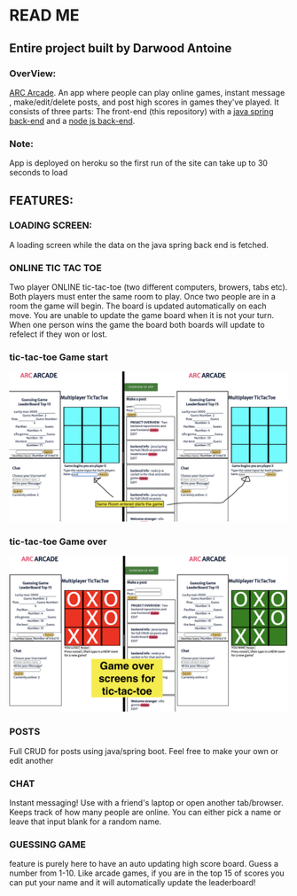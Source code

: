 # READ ME


## Entire project built by Darwood Antoine

### OverView: 
[ARC Arcade](https://murmuring-bayou-78293.herokuapp.com/). An app where people can play online games, instant message , make/edit/delete posts, and post high scores in games they've played.
It consists of three parts: The front-end (this repository) with a [java spring back-end](https://github.com/kidwizard42/final-project-social-media-server-java-spring) and a [node js back-end](https://github.com/kidwizard42/final-project-social-media-server-socket).

### Note:
App is deployed on heroku so the first run of the site can take up to 30 seconds to load


## FEATURES:

### LOADING SCREEN:  
  A loading screen while the data on the java spring back end is fetched.

### ONLINE TIC TAC TOE
  Two player ONLINE tic-tac-toe (two different computers, browers, tabs etc). Both players must enter the same room to play. Once two people are in a room the game will begin. The board is updated automatically on each move. You are unable to update the game board when it is not your turn. When one person wins the game the board both boards will update to refelect if they won or lost. 
  
  ### tic-tac-toe Game start
  ![](readme-pics/gamestart.png)
  
  ### tic-tac-toe Game over
  ![](readme-pics/gameover.png)
  
### POSTS
  Full CRUD for posts using java/spring boot. Feel free to make your own or edit another
  
### CHAT
  Instant messaging! Use with a friend's laptop or open another tab/browser. Keeps track of how many people are online. You can either pick a name or leave   that input blank for a random name.

### GUESSING GAME
  feature is purely here to have an auto updating high score board. Guess a number from 1-10. Like arcade games, if you are in the top 15 of scores you can put your name and it will automatically update the leaderboard!

